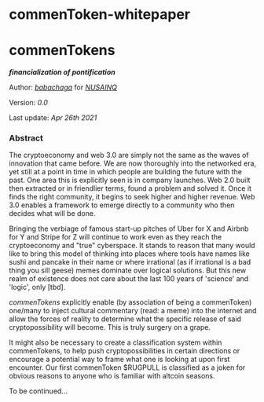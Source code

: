 # commenToken-whitepaper
<h1>commenTokens</h1>

_**financialization of pontification**_

Author: _[babachaga](https://twitter.com/babachaga)_ for _[NUSAINQ](https://twitter.com/nusainq)_

Version: _0.0_

Last update: _Apr 26th 2021_

<!-- comments Keywords: commenToken, joken, meme squad, headless brands -->

<h3>Abstract</h3>

The cryptoeconomy and web 3.0 are simply not the same as the waves of innovation that came before. We are now thoroughly into the networked era, yet still at a point in time in which people are building the future with the past. One area this is explicitly seen is in company launches. Web 2.0 built then extracted or in friendlier terms, found a problem and solved it. Once it finds the right community, it begins to seek higher and higher revenue. Web 3.0 enables a framework to emerge directly to a community who then decides what will be done.

Bringing the verbiage of famous start-up pitches of Uber for X and Airbnb for Y and Stripe for Z will continue to work even as they reach the cryptoeconomy and "true" cyberspace. It stands to reason that many would like to bring this model of thinking into places where tools have names like sushi and pancake in their name or where irrational (as if irrational is a bad thing you sill geese) memes dominate over logical solutions. But this new realm of existence does not care about the last 100 years of 'science' and 'logic', only [tbd].

_commenTokens_ explicitly enable (by association of being a commenToken) one/many to inject cultural commentary (read: a meme) into the internet and allow the forces of reality to determine what the specific release of said cryptopossibility will become. This is truly surgery on a grape.

It might also be necessary to create a classification system within commenTokens, to help push cryptopossibilities in certain directions or encourage  a potential way to frame what one is looking at upon first encounter. Our first commenToken $RUGPULL is classified as a joken for obvious reasons to anyone who is familiar with altcoin seasons. 

To be continued...
